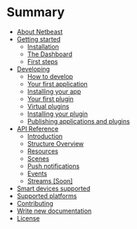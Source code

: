# Summary
       
* [About Netbeast](README.md)
* [Getting started]()   
   * [Installation](chapters/getting_started/installing_and_cloning.md)
   * [The Dashboard](chapters/getting_started/dashboard.md)
   * [First steps](chapters/getting_started/first_steps.md)
* [Developing]() 
   * [How to develop](chapters/developing/how_to_develop.md)
   * [Your first application](chapters/developing/apps/write_your_first_app.md)
   * [Installing your app](chapters/developing/apps/install_it_on_the_dashboard.md)
   * [Your first plugin](chapters/developing/plugins/write_your_first_plugin.md)
   * [Virtual plugins](chapters/developing/plugins/write_a_virtual_plugin.md)
   * [Installing your plugin](chapters/developing/plugins/install_it_on_the_dashboard.md)
   * [Publishing applications and plugins](chapters/developing/publish.md)
* [API Reference]()
   * [Introduction](chapters/api_reference/index.md)
   * [Structure Overview](chapters/api_reference/structure.md)
   * [Resources](chapters/api_reference/resources.md)
   * [Scenes](chapters/api_reference/scenes.md)
   * [Push notifications](chapters/api_reference/push_notifications.md)
   * [Events](chapters/api_reference/chain_events.md)
   * [Streams [Soon]](chapters/api_reference/streams.md)
* [Smart devices supported](chapters/supported_devices/README.md)
* [Supported platforms](chapters/supported_platforms/README.md)
* [Contributing](chapters/contributing/README.md)
* [Write new documentation](chapters/write_new_documentation/README.md)
* [License](chapters/license/README.md)


